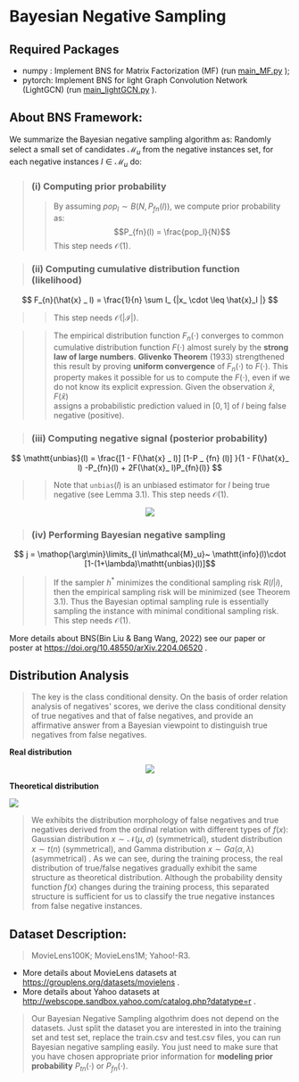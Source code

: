 # Bayesian Negative Sampling

## Required Packages
- numpy  : Implement BNS for Matrix Factorization (MF) (run [main_MF.py](https://github.com/liubin06/BNS/blob/main/BNS_MF/main_MF.py) ); 
- pytorch: Implement BNS for light Graph Convolution Network (LightGCN) (run [main_lightGCN.py](https://github.com/liubin06/BNS/blob/main/BNS_lightGCN/main_lightGCN.py) ).

## About BNS Framework:
We summarize the Bayesian negative sampling algorithm as: Randomly select a small set of candidates $\mathcal{M}_u$ from the negative instances set, for each negative instances $l \in \mathcal{M}_u$ do:

>### (i) Computing prior probability
>>By assuming $pop_l \sim B (N, P_{fn}(l))$, we compute prior probability as:
$$P_{fn}(l) = \frac{pop_l}{N}$$
>>This step needs $\mathcal{O}(1)$.


>### (ii) Computing cumulative distribution function (likelihood) 
$$ F_{n}(\hat{x} _ l) = \frac{1}{n} \sum  I_ {|x_ \cdot \leq \hat{x}_l |} $$
>>This step needs $\mathcal{O}(|\mathcal{I}|)$.
  
>>The empirical distribution function $F_n (\cdot)$  converges to common cumulative distribution function $F(\cdot)$ almost surely by the **strong law of large numbers**. **Glivenko Theorem** (1933) strengthened this result by proving **uniform convergence** of $F_n(\cdot)$ to $F(\cdot)$. This property makes it possible for us to compute the $F(\cdot)$, even if we do not know its explicit expression. 
>> Given the observation $\hat{x}$, $F(\hat{x})$  
>> assigns a probabilistic prediction valued in $[0,1]$ 
>> of $l$ being false negative (positive).<br>

>### (iii) Computing  negative signal (posterior probability) 
$$ \mathtt{unbias}(l) = \frac{[1 - F(\hat{x} _ l)] [1-P _ {fn} (l)] }{1 - F(\hat{x}_ l) -P_{fn}(l) + 2F(\hat{x}_ l)P_{fn}(l)} $$
>>Note that $\mathtt{unbias}(l)$ is an unbiased estimator for $l$ being true negative (see Lemma 3.1). 
>>This step needs $\mathcal{O}(1)$.


<div align=center>
<img src="https://github.com/liubin06/test/raw/master/fig3.png">
</div>

>### (iv) Performing Bayesian negative sampling
$$ j  =  \mathop{\arg\min}\limits_{l \in\mathcal{M}_u}~ \mathtt{info}(l)\cdot [1-(1+\lambda)\mathtt{unbias}(l)]$$

>> If the sampler $h^*$ minimizes the conditional sampling risk $R(l|i)$, then the empirical sampling risk will be minimized (see Theorem 3.1). 
>> Thus the Bayesian optimal sampling rule is essentially sampling the instance with minimal conditional sampling risk.
>> This step needs $\mathcal{O}(1)$. <br>

More details about BNS(Bin Liu & Bang Wang, 2022) see our paper or poster at https://doi.org/10.48550/arXiv.2204.06520 .

## Distribution Analysis
> The key is the class conditional density. On the basis of order relation analysis of negatives' scores, we derive the class conditional density of true negatives and that of false negatives, and provide an affirmative answer from a Bayesian viewpoint to distinguish true negatives from false negatives. 

**Real distribution**
<div align=center>
<img src="https://github.com/liubin06/test/raw/master/fig11.png">
</div>

**Theoretical distribution**
> <div align=center>
<img src="https://github.com/liubin06/test/raw/master/fig22.png">
</div>

> We exhibits the distribution morphology of false negatives and true negatives derived from the ordinal relation with different types of $f(x)$: Gaussian distribution $x \sim \mathcal{N}(\mu,\sigma)$ (symmetrical), student distribution $x \sim t(n)$ (symmetrical), and Gamma distribution $x\sim Ga(\alpha,\lambda)$ (asymmetrical) . As we can see, during the training process, the real distribution of true/false negatives gradually exhibit the same structure as theoretical distribution. Although the probability density function $f(x)$ changes during the training process, this separated structure is sufficient for us to classify the true negative instances from false negative instances. <br>

## Dataset Description: 
>MovieLens100K; MovieLens1M; Yahoo!-R3.<br>
- More details about MovieLens datasets at https://grouplens.org/datasets/movielens .<br>
- More details about Yahoo datasets at http://webscope.sandbox.yahoo.com/catalog.php?datatype=r .<br>

>Our Bayesian Negative Sampling algothrim does not depend on the datasets. Just split the dataset you are interested in into the training set and test set, replace the train.csv and test.csv files, you can run Bayesian negative sampling easily. You just need to make sure that you have chosen appropriate prior information for **modeling prior probability** $P_{tn}(\cdot)$ or $P_{fn}(\cdot)$.
